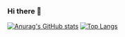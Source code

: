 ### Hi there 👋
[![Anurag's GitHub stats](https://github-readme-stats.vercel.app/api?username=Golesan&theme=github_dark&hide_border=true)](https://github.com/Golesan)
[![Top Langs](https://github-readme-stats.vercel.app/api/top-langs/?username=Golesan&layout=compact&langs_count=8&theme=github_dark&hide_border=true)](https://github.com/Golesan)
<!--
**Golesan/Golesan** is a ✨ _special_ ✨ repository because its `README.md` (this file) appears on your GitHub profile.

Here are some ideas to get you started:

- 🔭 I’m currently working on ...
- 🌱 I’m currently learning ...
- 👯 I’m looking to collaborate on ...
- 🤔 I’m looking for help with ...
- 💬 Ask me about ...
- 📫 How to reach me: ...
- 😄 Pronouns: ...
- ⚡ Fun fact: ...
-->
